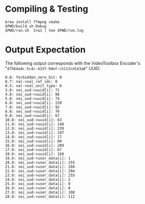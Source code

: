 # Compiling & Testing

```
brew install ffmpeg cmake
$PWD/build.sh Debug
$PWD/run.sh  2>&1 | tee $PWD/run.log
```

# Output Expectation

The following output corresponds with the VideoToolbox Encoder's "`47564adc-5c4c-433f-94ef-c5113cd143a8`" UUID:

```
0.8: forbidden_zero_bit: 0 
0.7: nal->nal_ref_idc: 0 
0.5: nal->nal_unit_type: 6 
3.8: sei_uud->uuid[i]: 71 
4.8: sei_uud->uuid[i]: 86 
5.8: sei_uud->uuid[i]: 74 
6.8: sei_uud->uuid[i]: 220 
7.8: sei_uud->uuid[i]: 92 
8.8: sei_uud->uuid[i]: 76 
9.8: sei_uud->uuid[i]: 67 
10.8: sei_uud->uuid[i]: 63 
11.8: sei_uud->uuid[i]: 148 
12.8: sei_uud->uuid[i]: 239 
13.8: sei_uud->uuid[i]: 197 
14.8: sei_uud->uuid[i]: 17 
15.8: sei_uud->uuid[i]: 60 
16.8: sei_uud->uuid[i]: 209 
17.8: sei_uud->uuid[i]: 67 
18.8: sei_uud->uuid[i]: 168 
19.8: sei_uud->user_data[i]: 1 
20.8: sei_uud->user_data[i]: 255 
21.8: sei_uud->user_data[i]: 204 
22.8: sei_uud->user_data[i]: 204 
23.8: sei_uud->user_data[i]: 255 
24.8: sei_uud->user_data[i]: 2 
25.8: sei_uud->user_data[i]: 0 
26.8: sei_uud->user_data[i]: 8 
27.8: sei_uud->user_data[i]: 100 
28.8: sei_uud->user_data[i]: 112
```
